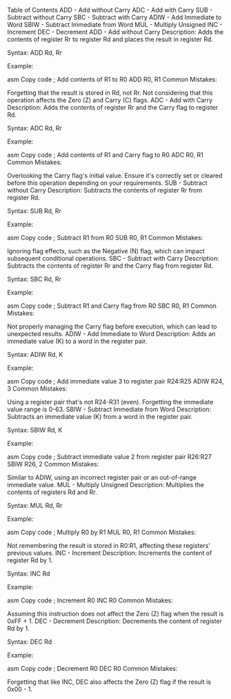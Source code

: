 Table of Contents
ADD - Add without Carry
ADC - Add with Carry
SUB - Subtract without Carry
SBC - Subtract with Carry
ADIW - Add Immediate to Word
SBIW - Subtract Immediate from Word
MUL - Multiply Unsigned
INC - Increment
DEC - Decrement
ADD - Add without Carry
Description: Adds the contents of register Rr to register Rd and places the result in register Rd.

Syntax: ADD Rd, Rr

Example:

asm
Copy code
; Add contents of R1 to R0
ADD R0, R1
Common Mistakes:

Forgetting that the result is stored in Rd, not Rr.
Not considering that this operation affects the Zero (Z) and Carry (C) flags.
ADC - Add with Carry
Description: Adds the contents of register Rr and the Carry flag to register Rd.

Syntax: ADC Rd, Rr

Example:

asm
Copy code
; Add contents of R1 and Carry flag to R0
ADC R0, R1
Common Mistakes:

Overlooking the Carry flag's initial value. Ensure it's correctly set or cleared before this operation depending on your requirements.
SUB - Subtract without Carry
Description: Subtracts the contents of register Rr from register Rd.

Syntax: SUB Rd, Rr

Example:

asm
Copy code
; Subtract R1 from R0
SUB R0, R1
Common Mistakes:

Ignoring flag effects, such as the Negative (N) flag, which can impact subsequent conditional operations.
SBC - Subtract with Carry
Description: Subtracts the contents of register Rr and the Carry flag from register Rd.

Syntax: SBC Rd, Rr

Example:

asm
Copy code
; Subtract R1 and Carry flag from R0
SBC R0, R1
Common Mistakes:

Not properly managing the Carry flag before execution, which can lead to unexpected results.
ADIW - Add Immediate to Word
Description: Adds an immediate value (K) to a word in the register pair.

Syntax: ADIW Rd, K

Example:

asm
Copy code
; Add immediate value 3 to register pair R24:R25
ADIW R24, 3
Common Mistakes:

Using a register pair that's not R24-R31 (even).
Forgetting the immediate value range is 0-63.
SBIW - Subtract Immediate from Word
Description: Subtracts an immediate value (K) from a word in the register pair.

Syntax: SBIW Rd, K

Example:

asm
Copy code
; Subtract immediate value 2 from register pair R26:R27
SBIW R26, 2
Common Mistakes:

Similar to ADIW, using an incorrect register pair or an out-of-range immediate value.
MUL - Multiply Unsigned
Description: Multiplies the contents of registers Rd and Rr.

Syntax: MUL Rd, Rr

Example:

asm
Copy code
; Multiply R0 by R1
MUL R0, R1
Common Mistakes:

Not remembering the result is stored in R0:R1, affecting these registers' previous values.
INC - Increment
Description: Increments the content of register Rd by 1.

Syntax: INC Rd

Example:

asm
Copy code
; Increment R0
INC R0
Common Mistakes:

Assuming this instruction does not affect the Zero (Z) flag when the result is 0xFF + 1.
DEC - Decrement
Description: Decrements the content of register Rd by 1.

Syntax: DEC Rd

Example:

asm
Copy code
; Decrement R0
DEC R0
Common Mistakes:

Forgetting that like INC, DEC also affects the Zero (Z) flag if the result is 0x00 - 1.
